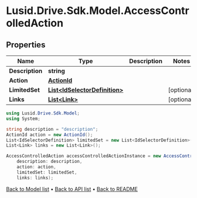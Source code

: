 # Lusid.Drive.Sdk.Model.AccessControlledAction

## Properties

Name | Type | Description | Notes
------------ | ------------- | ------------- | -------------
**Description** | **string** |  | 
**Action** | [**ActionId**](ActionId.md) |  | 
**LimitedSet** | [**List&lt;IdSelectorDefinition&gt;**](IdSelectorDefinition.md) |  | [optional] 
**Links** | [**List&lt;Link&gt;**](Link.md) |  | [optional] 

```csharp
using Lusid.Drive.Sdk.Model;
using System;

string description = "description";
ActionId action = new ActionId();
List<IdSelectorDefinition> limitedSet = new List<IdSelectorDefinition>();
List<Link> links = new List<Link>();

AccessControlledAction accessControlledActionInstance = new AccessControlledAction(
    description: description,
    action: action,
    limitedSet: limitedSet,
    links: links);
```

[Back to Model list](../README.md#documentation-for-models) &#8226; [Back to API list](../README.md#documentation-for-api-endpoints) &#8226; [Back to README](../README.md)
